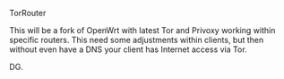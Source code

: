 TorRouter

This will be a fork of OpenWrt with latest Tor and Privoxy working within specific routers.
This need some adjustments within clients, but then without even have a DNS your client has Internet access via Tor.

DG.
